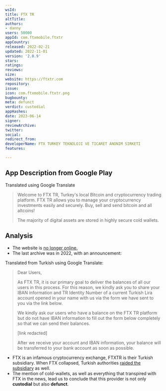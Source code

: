 ```yaml
---
wsId: 
title: FTX TR
altTitle: 
authors:
- danny
users: 50000
appId: com.ftxmobile.ftxtr
appCountry: 
released: 2022-02-21
updated: 2022-11-01
version: '2.0.9'
stars: 
ratings: 
reviews: 
size: 
website: https://ftxtr.com
repository: 
issue: 
icon: com.ftxmobile.ftxtr.png
bugbounty: 
meta: defunct
verdict: custodial
appHashes: 
date: 2023-06-14
signer: 
reviewArchive: 
twitter: 
social: 
redirect_from: 
developerName: FTX TURKEY TEKNOLOJI VE TICARET ANONIM SIRKETI
features: 

---
```


## App Description from Google Play 

Translated using Google Translate

> Welcome to FTX TR, Turkey's local Bitcoin and cryptocurrency trading platform. FTX TR allows you to manage your cryptocurrency investments easily and securely. Buy, sell and send bitcoin and all altcoins!
> 
> The majority of digital assets are stored in highly secure cold wallets.

## Analysis 

- The website is [no longer online.](https://www.isitdownrightnow.com/ftxtr.com.html)
- The last archive was in 2022, with an announcement: 

Translated from Turkish using Google Translate:

> Dear Users,
>
> As FTX TR, it is our primary goal to deliver the balances of all our users in this process. For this reason, we kindly ask you to share your IBAN information and TR Identity Number of a current Turkish Lira account opened in your name with us via the form we have sent to you via the link below.
>
> We kindly ask our users who have a balance on the FTX TR platform but do not have IBAN information to fill out the form below completely so that we can send their balances.
>
> [link redacted]
>
> After we receive your account and IBAN information, your balance will be transferred to your bank account as soon as possible.

- FTX is an infamous cryptocurrency exchange, FTXTR is their Turkish subsidiary. When FTX collapsed, Turkish authorities [raided the subsidiary](https://decrypt.co/115547/turkey-seizes-ftx-founder-sam-bankman-fried-assets) as well.
- The mention of cold-wallets, as well as everything that transpired with FTX in the news, lead us to conclude that this provider is not only **custodial** but also **defunct**.
